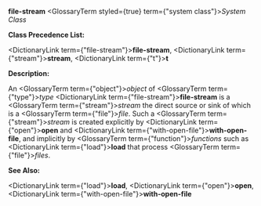 **file-stream** <GlossaryTerm styled={true} term={"system class"}><i>System Class</i></GlossaryTerm> 



**Class Precedence List:** 



<DictionaryLink  term={"file-stream"}><b>file-stream</b></DictionaryLink>, <DictionaryLink  term={"stream"}><b>stream</b></DictionaryLink>, <DictionaryLink  term={"t"}><b>t</b></DictionaryLink> 



**Description:** 



An <GlossaryTerm  term={"object"}><i>object</i></GlossaryTerm> of <GlossaryTerm  term={"type"}><i>type</i></GlossaryTerm> <DictionaryLink  term={"file-stream"}><b>file-stream</b></DictionaryLink> is a <GlossaryTerm  term={"stream"}><i>stream</i></GlossaryTerm> the direct source or sink of which is a <GlossaryTerm  term={"file"}><i>file</i></GlossaryTerm>. Such a <GlossaryTerm  term={"stream"}><i>stream</i></GlossaryTerm> is created explicitly by <DictionaryLink  term={"open"}><b>open</b></DictionaryLink> and <DictionaryLink  term={"with-open-file"}><b>with-open-file</b></DictionaryLink>, and implicitly by <GlossaryTerm  term={"function"}><i>functions</i></GlossaryTerm> such as <DictionaryLink  term={"load"}><b>load</b></DictionaryLink> that process <GlossaryTerm  term={"file"}><i>files</i></GlossaryTerm>. 



**See Also:** 



<DictionaryLink  term={"load"}><b>load</b></DictionaryLink>, <DictionaryLink  term={"open"}><b>open</b></DictionaryLink>, <DictionaryLink  term={"with-open-file"}><b>with-open-file</b></DictionaryLink> 







 



 



